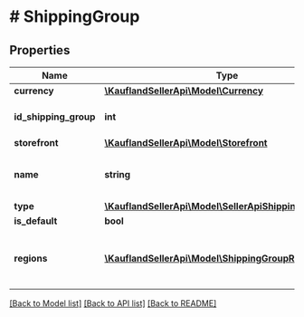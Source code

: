# # ShippingGroup

## Properties

Name | Type | Description | Notes
------------ | ------------- | ------------- | -------------
**currency** | [**\KauflandSellerApi\Model\Currency**](Currency.md) |  |
**id_shipping_group** | **int** | ID of the shipping group |
**storefront** | [**\KauflandSellerApi\Model\Storefront**](Storefront.md) |  |
**name** | **string** | Name of the shipping group |
**type** | [**\KauflandSellerApi\Model\SellerApiShippingGroupType**](SellerApiShippingGroupType.md) |  |
**is_default** | **bool** |  |
**regions** | [**\KauflandSellerApi\Model\ShippingGroupRegion[]**](ShippingGroupRegion.md) | List of regions in this shipping group |

[[Back to Model list]](../../README.md#models) [[Back to API list]](../../README.md#endpoints) [[Back to README]](../../README.md)
